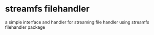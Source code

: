 # streamfs filehandler
a simple interface and handler for streaming file handler using streamfs filehandler package
